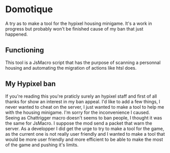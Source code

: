# Domotique

A try as to make a tool for the hypixel housing minigame. It's a work in progress but probably won't be finished cause of my ban that just happened.

## Functioning

This tool is a JsMacro script that has the purpose of scanning a personnal housing and automating the migration of actions like htsl does.

## My Hypixel ban

If you're reading this you're praticly surely an hypixel staff and first of all thanks for show an interest in my ban appeal.
I'd like to add a few things, I never wanted to cheat on the server, I just wanted to make a tool to help me with the housing minigame. I'm sorry for the inconvenience I caused. Seeing as Chattrigger macro doesn't seems to ban people, I thought it was the same for JsMacro. I suppose the mod send a packet that warn the server.
As a developper I did get the urge to try to make a tool for the game, as the current one is not really user friendly and I wanted to make a tool that would be more user friendly and more efficient to be able to make the most of the game and pushing it's limits.